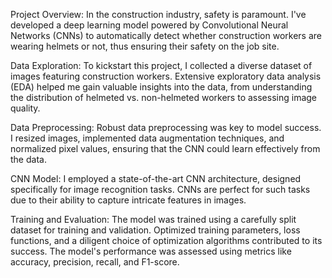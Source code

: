 Project Overview:
In the construction industry, safety is paramount. I've developed a deep learning model powered by Convolutional Neural Networks (CNNs) to automatically detect whether construction workers are wearing helmets or not, thus ensuring their safety on the job site.

Data Exploration:
To kickstart this project, I collected a diverse dataset of images featuring construction workers. Extensive exploratory data analysis (EDA) helped me gain valuable insights into the data, from understanding the distribution of helmeted vs. non-helmeted workers to assessing image quality.

Data Preprocessing:
Robust data preprocessing was key to model success. I resized images, implemented data augmentation techniques, and normalized pixel values, ensuring that the CNN could learn effectively from the data.

CNN Model:
I employed a state-of-the-art CNN architecture, designed specifically for image recognition tasks. CNNs are perfect for such tasks due to their ability to capture intricate features in images.

Training and Evaluation:
The model was trained using a carefully split dataset for training and validation. Optimized training parameters, loss functions, and a diligent choice of optimization algorithms contributed to its success. The model's performance was assessed using metrics like accuracy, precision, recall, and F1-score.
